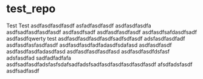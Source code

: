 # test_repo
Test
Test
asdfasdfasdfasdf
asfadfasdfasdf
asdfasdfasdfa
asdfsadfasdfasdfasdf
asdfasdfsadf
asdfasdfasdfasdf
asdfasdfsafdasdfsadf
asdfasdfqwerty
test
asdfasdfasdfasdfasdfsadfsdfasdf
adsfasdfasdfadf
asdfasdfasfasdfasdf
asdfasdfasdfadfadasdfsdafasd
asdfasdfasdf
asdfasdfasdfadasdfasd
asdfasdfasdfasdfasd
asdfasdfasdfdsfasf
adsfasdfad
sadfadfadfafa
asdfsadfasdfadsfasfsdafsadfadsfsadfasdfasdfasdfasdfasdf
afsdfadsfasdf
asdfsadfasdf
